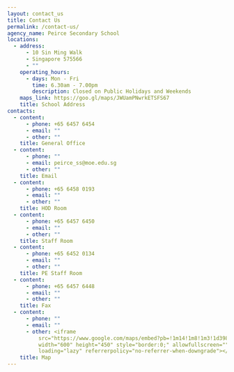 ```yaml
---
layout: contact_us
title: Contact Us
permalink: /contact-us/
agency_name: Peirce Secondary School
locations:
  - address:
      - 10 Sin Ming Walk
      - Singapore 575566
      - ""
    operating_hours:
      - days: Mon - Fri
        time: 6.30am - 7.00pm
        description: Closed on Public Holidays and Weekends
    maps_link: https://goo.gl/maps/JWUamPNwrkETSFS67
    title: School Address
contacts:
  - content:
      - phone: +65 6457 6454
      - email: ""
      - other: ""
    title: General Office
  - content:
      - phone: ""
      - email: peirce_ss@moe.edu.sg
      - other: ""
    title: Email
  - content:
      - phone: +65 6458 0193
      - email: ""
      - other: ""
    title: HOD Room
  - content:
      - phone: +65 6457 6450
      - email: ""
      - other: ""
    title: Staff Room
  - content:
      - phone: +65 6452 0134
      - email: ""
      - other: ""
    title: PE Staff Room
  - content:
      - phone: +65 6457 6448
      - email: ""
      - other: ""
    title: Fax
  - content:
      - phone: ""
      - email: ""
      - other: <iframe
          src="https://www.google.com/maps/embed?pb=!1m14!1m8!1m3!1d3988.6837998438746!2d103.829839!3d1.366399!3m2!1i1024!2i768!4f13.1!3m3!1m2!1s0x0%3A0xddf6c1f465ecf4e6!2sPeirce%20Secondary%20School!5e0!3m2!1sen!2sus!4v1670404812998!5m2!1sen!2sus"
          width="600" height="450" style="border:0;" allowfullscreen=""
          loading="lazy" referrerpolicy="no-referrer-when-downgrade"></iframe>
    title: Map
---
```

